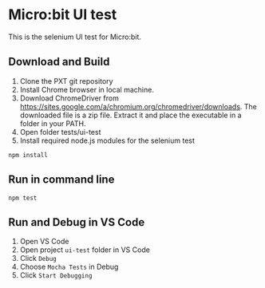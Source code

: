 # Micro:bit UI test 

This is the selenium UI test for Micro:bit.

## Download and Build

1. Clone the PXT git repository
2. Install Chrome browser in local machine.
3. Download ChromeDriver from https://sites.google.com/a/chromium.org/chromedriver/downloads. The downloaded file is a zip file. Extract it and place the executable in a folder in your PATH.
4. Open folder tests/ui-test
5. Install required node.js modules for the selenium test

```
npm install
```

## Run in command line

```
npm test
```

## Run and Debug in VS Code

1. Open VS Code 
2. Open project `ui-test` folder in VS Code
3. Click `Debug`
4. Choose `Mocha Tests` in Debug
5. Click `Start Debugging`

